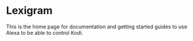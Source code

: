 # Lexigram

This is the home page for documentation and getting started guides to use Alexa to be able to control Kodi.
